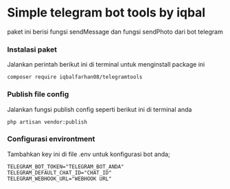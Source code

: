 # Simple telegram bot tools by iqbal

paket ini berisi fungsi sendMessage dan fungsi sendPhoto dari bot telegram

### Instalasi paket

Jalankan perintah berikut ini di terminal untuk menginstall package ini

```
composer require iqbalfarhan08/telegramtools
```

### Publish file config

Jalankan fungsi publish config seperti berikut ini di terminal anda

```
php artisan vendor:publish
```

### Configurasi environtment

Tambahkan key ini di file .env untuk konfigurasi bot anda;

```
TELEGRAM_BOT_TOKEN="TELEGRAM_BOT_ANDA"
TELEGRAM_DEFAULT_CHAT_ID="CHAT_ID"
TELEGRAM_WEBHOOK_URL="WEBHOOK URL"
```
